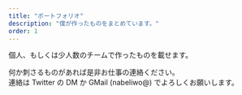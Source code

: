 ```yaml
---
title: "ポートフォリオ"
description: "僕が作ったものをまとめています。"
order: 1
---
```


個人、もしくは少人数のチームで作ったものを載せます。

何か刺さるものがあれば是非お仕事の連絡ください。  
連絡は Twitter の DM か GMail (nabeliwo@) でよろしくお願いします。
